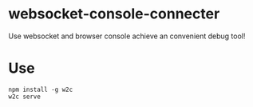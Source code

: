 # websocket-console-connecter

Use websocket and browser console achieve an convenient debug tool!

# Use
```
npm install -g w2c
w2c serve
```
